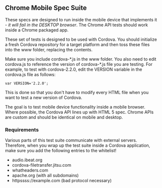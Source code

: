 ## Chrome Mobile Spec Suite ##

These specs are designed to run inside the mobile device that implements it - _it will fail in the DESKTOP browser_.
The Chrome API tests should work inside a Chrome packaged app.

These set of tests is designed to be used with Cordova. You should initialize a fresh Cordova repository for a target platform and then toss these files into the www folder, replacing the contents.

Make sure you include cordova-\*.js in the www folder.  You also need to edit cordova.js to reference the version of cordova-\*.js file you are testing.
For example, to test with cordova-2.2.0, edit the VERSION variable in the cordova.js file as follows:

    var VERSION='2.2.0';

This is done so that you don't have to modify every HTML file when you want to test a new version of Cordova.

The goal is to test mobile device functionality inside a mobile browser.
Where possible, the Cordova API lines up with HTML 5 spec.
Chrome APIs are custom and should be identical on mobile and desktop.

### Requirements ###

Various parts of this test suite communicate with external servers.
Therefore, when you wrap up the test suite inside a Cordova application,
make sure you add the following entries to the whitelist!

- audio.ibeat.org
- cordova-filetransfer.jitsu.com
- whatheaders.com
- apache.org (with all subdomains)
- httpssss://example.com (bad protocol necessary)

